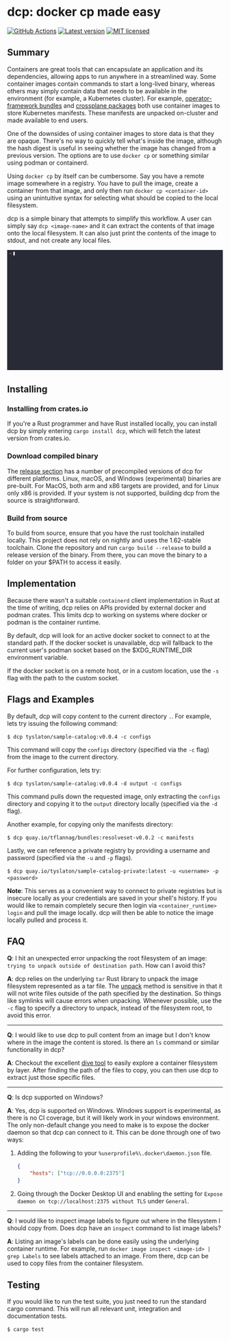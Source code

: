 # dcp: docker cp made easy

[![GitHub Actions](https://github.com/exdx/dcp/workflows/ci/badge.svg)](https://github.com/exdx/dcp/actions)
[![Latest version](https://img.shields.io/crates/v/dcp.svg)](https://crates.io/crates/dcp)
[![MIT licensed](https://img.shields.io/badge/license-MIT-blue.svg)](./LICENSE)

## Summary

Containers are great tools that can encapsulate an application and its dependencies,
allowing apps to run anywhere in a streamlined way. Some container images contain
commands to start a long-lived binary, whereas others may simply contain data
that needs to be available in the environment (for example, a Kubernetes cluster).
For example, [operator-framework bundles](https://olm.operatorframework.io/docs/tasks/creating-operator-bundle/) and [crossplane packages](https://crossplane.io/docs/v1.9/concepts/packages.html) both use
container images to store Kubernetes manifests. These manifests are unpacked on-cluster and made available to end users.

One of the downsides of using container images to store data is that they are
opaque. There's no way to quickly tell what's inside the image, although
the hash digest is useful in seeing whether the image has changed from a previous
version. The options are to use `docker cp` or something similar using podman
or containerd.

Using `docker cp` by itself can be cumbersome. Say you have a remote image
somewhere in a registry. You have to pull the image, create a container from that
image, and only then run `docker cp <container-id>` using an unintuitive syntax for selecting
what should be copied to the local filesystem.

dcp is a simple binary that attempts to simplify this workflow. A user can simply
say `dcp <image-name>` and it can extract the contents of that image onto the
local filesystem. It can also just print the contents of the image to stdout, and
not create any local files.

![Demo](demo.gif)

## Installing

### Installing from crates.io

If you're a Rust programmer and have Rust installed locally, you can install dcp
by simply entering `cargo install dcp`, which will fetch the latest version from
crates.io.

### Download compiled binary

The [release section](https://github.com/exdx/dcp/releases) has a number
of precompiled versions of dcp for different platforms. Linux, macOS, and Windows (experimental)
binaries are pre-built. For MacOS, both arm and x86 targets are provided, and
for Linux only x86 is provided. If your system is not supported, building dcp from
the source is straightforward.

### Build from source

To build from source, ensure that you have the rust toolchain installed locally.
This project does not rely on nightly and uses the 1.62-stable toolchain.
Clone the repository and run `cargo build --release` to build a release version
of the binary. From there, you can move the binary to a folder on your $PATH to access
it easily.

## Implementation

Because there wasn't a suitable `containerd` client implementation in Rust at the time
of writing, dcp relies on APIs provided by external docker and podman crates. This limits dcp to working on systems where docker or podman is the container runtime.

By default, dcp will look for an active docker socket to connect to at the standard path. If the docker socket is unavailable, dcp will fallback to the current user's podman socket based on the $XDG_RUNTIME_DIR environment variable.

If the docker socket is on a remote host, or in a custom location, use the `-s` flag with the path to the custom socket.

## Flags and Examples

By default, dcp will copy content to the current directory `.`. For example, lets
try issuing the following command:

```
$ dcp tyslaton/sample-catalog:v0.0.4 -c configs
```

This command will copy the `configs` directory (specified via the `-c` flag) from the image to the current directory.

For further configuration, lets try:

```
$ dcp tyslaton/sample-catalog:v0.0.4 -d output -c configs
```

This command pulls down the requested image, only extracting
the `configs` directory and copying it to the `output` directory
locally (specified via the `-d` flag).

Another example, for copying only the manifests directory:

```
$ dcp quay.io/tflannag/bundles:resolveset-v0.0.2 -c manifests
```

Lastly, we can reference a private registry by providing a username
and password (specified via the `-u` and `-p` flags).

```
$ dcp quay.io/tyslaton/sample-catalog-private:latest -u <username> -p <password>
```

**Note**: This serves as a convenient way to connect to private 
registries but is insecure locally as your credentials are saved in
your shell's history. If you would like to remain completely secure then
login via `<container_runtime> login` and pull the image locally. dcp 
will then be able to notice the image locally pulled and process it.

## FAQ

**Q**: I hit an unexpected error unpacking the root filesystem of an image: `trying to unpack outside of destination path`. How can I avoid this?

**A**: dcp relies on the underlying `tar` Rust library to unpack the image filesystem represented as a tar file. The [unpack](https://docs.rs/tar/latest/tar/struct.Archive.html#method.unpack) method is sensitive in that it will not write files outside of the path specified by the destination. So things like symlinks will cause errors when unpacking. Whenever possible, use the `-c` flag to specify a directory to unpack, instead of the filesystem root, to avoid this error.

------------------
**Q**: I would like to use dcp to pull content from an image but I don't know where in the image the content is stored. Is there an `ls` command or similar functionality in dcp? 

**A**: Checkout the excellent [dive tool](https://github.com/wagoodman/dive) to easily explore a container filesystem by layer. After finding the path of the files to copy, you can then use dcp to extract just those specific files. 

------------------
**Q**: Is dcp supported on Windows?

**A**: Yes, dcp  is supported on Windows. Windows support is experimental, as there is no CI coverage, but it will likely work in your windows environment. The only non-default change you need to make is to expose the docker daemon so that dcp can connect to it. This can be done through one of two ways:

1. Adding the following to your `%userprofile%\.docker\daemon.json` file.
    ```json
    {
        "hosts": ["tcp://0.0.0.0:2375"]
    }
    ```

2. Going through the Docker Desktop UI and enabling the setting for `Expose daemon on tcp://localhost:2375 without TLS` under `General`.


------------------
**Q**: I would like to inspect image labels to figure out where in the filesystem I should copy from. Does dcp have an `inspect` command to list image labels?

**A**: Listing an image's labels can be done easily using the underlying container runtime. For example, run `docker image inspect <image-id> | grep Labels` to see labels attached to an image. From there, dcp can be used to copy files from the container filesystem. 

## Testing

If you would like to run the test suite, you just need to run the standard cargo command. This will run all relevant
unit, integration and documentation tests.

```
$ cargo test
```
